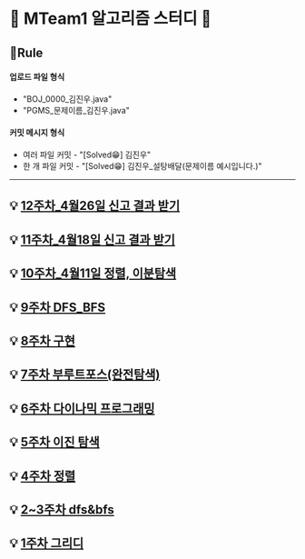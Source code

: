 # 🌈 MTeam1 알고리즘 스터디 🌈


## 📝Rule
#### 업로드 파일 형식
 - "BOJ_0000_김진우.java"
 - "PGMS_문제이름_김진우.java"

#### 커밋 메시지 형식 
  - 여러 파일 커밋 - "[Solved😁] 김진우"
  - 한 개 파일 커밋 - "[Solved😁] 김진우_설탕배달(문제이름 예시입니다.)"
  
---
## 💡 [12주차_4월26일 신고 결과 받기](./12주차_4월26일)

## 💡 [11주차_4월18일 신고 결과 받기](./11주차_4월18일)

## 💡 [10주차_4월11일 정렬, 이분탐색](./10주차_4월11일) 

## 💡 [9주차 DFS_BFS](./9주차_3월28일_DFS_BFS) 

## 💡 [8주차 구현](./8주차_3월21일_구현)  

## 💡 [7주차 부루트포스(완전탐색)](./7주차_3월14일_브루트포스(완전탐색))

## 💡 [6주차 다이나믹 프로그래밍](./6주차_3월7일_다이나믹프로그래밍)

## 💡 [5주차 이진 탐색](./5주차_2월28일_이진탐색)

## 💡 [4주차 정렬](./4주차_2월21일_정렬)

## 💡 [2~3주차 dfs&bfs](./2,3주차_2월7일_dfs_bfs)

## 💡 [1주차 그리디](./1주차_1월31일_그리디)
